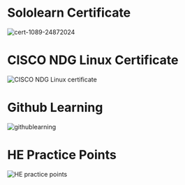 # Sololearn Certificate
![cert-1089-24872024](https://user-images.githubusercontent.com/100822443/156498481-7023a348-2c49-4346-aeff-e3311beba7c2.jpg)

# CISCO NDG Linux Certificate
![CISCO NDG Linux certificate](https://user-images.githubusercontent.com/100822443/156498581-9b8a6a39-b390-4c0f-aae3-6d2e1e2007cf.jpeg)

# Github Learning
![githublearning](https://user-images.githubusercontent.com/100822443/156498725-e9d4b7f4-fb74-469e-99da-1982dd95da80.jpeg)

# HE Practice Points
![HE practice points](https://user-images.githubusercontent.com/100822443/156498838-059d91fa-eed6-44ef-a3e6-46f150a08618.png)



